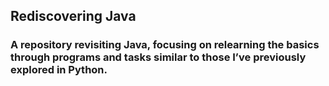 ## Rediscovering Java
### A repository revisiting Java, focusing on relearning the basics through programs and tasks similar to those I’ve previously explored in Python.

